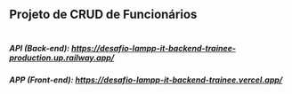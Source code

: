 ## Projeto de CRUD de Funcionários

#

##### API (Back-end): https://desafio-lampp-it-backend-trainee-production.up.railway.app/

##### APP (Front-end): https://desafio-lampp-it-backend-trainee.vercel.app/